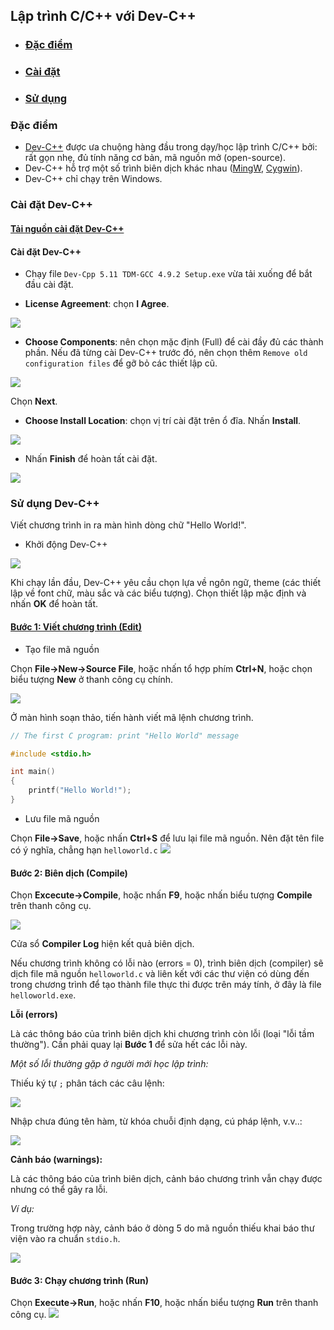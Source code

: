 ## Lập trình C/C++ với Dev-C++
- ### [Đặc điểm](#specs)
- ### [Cài đặt](#install)
- ### [Sử dụng](#use)

### Đặc điểm <a name="specs"/>
- [Dev-C++](https://www.bloodshed.net/) được ưa chuộng hàng đầu trong dạy/học lập trình C/C++ bởi: rất gọn nhẹ, đủ tính năng cơ bản, mã nguồn mở (open-source).
- Dev-C++ hỗ trợ một số trình biên dịch khác nhau ([MingW](https://www.mingw-w64.org/), [Cygwin](http://cygwin.com/)).
- Dev-C++ chỉ chạy trên Windows.

### Cài đặt Dev-C++ <a name="install"/>
#### [Tải nguồn cài đặt Dev-C++](https://sourceforge.net/projects/orwelldevcpp/files/latest/download)
#### Cài đặt Dev-C++
- Chạy file `Dev-Cpp 5.11 TDM-GCC 4.9.2 Setup.exe` vừa tải xuống để bắt đầu cài đặt.

- **License Agreement**: chọn **I Agree**.
<img src="figs/devcpp-install-01.PNG">

- **Choose Components**: nên chọn mặc định (Full) để cài đầy đủ các thành phần. Nếu đã từng cài Dev-C++ trước đó, nên chọn thêm ``Remove old configuration files`` để gỡ bỏ các thiết lập cũ.

<img src="figs/devcpp-install-02.PNG"/>

Chọn **Next**.

- **Choose Install Location**: chọn vị trí cài đặt trên ổ đĩa. 
Nhấn **Install**.
<img src="figs/devcpp-install-03.PNG">

- Nhấn **Finish** để hoàn tất cài đặt.
<img src="figs/devcpp-install-04.PNG">

### Sử dụng Dev-C++ <a name="use"/>
Viết chương trình in ra màn hình dòng chữ "Hello World!".
- Khởi động Dev-C++
<img src="figs/devcpp-install-05.PNG"/>

Khi chạy lần đầu, Dev-C++ yêu cầu chọn lựa về ngôn ngữ, theme (các thiết lập về font chữ, màu sắc và các biểu tượng). Chọn thiết lập mặc định và nhấn **OK** để hoàn tất.

#### [Bước 1: Viết chương trình (Edit)](#edit)
- Tạo file mã nguồn

Chọn **File->New->Source File**, hoặc nhấn tổ hợp phím **Ctrl+N**, hoặc chọn biểu tượng **New** ở thanh công cụ chính.

<img src="figs/devcpp-install-06.png"/>

Ở màn hình soạn thảo, tiến hành viết mã lệnh chương trình.
```c
// The first C program: print "Hello World" message

#include <stdio.h>

int main()
{
	printf("Hello World!");
}
```
- Lưu file mã nguồn

Chọn **File->Save**, hoặc nhấn **Ctrl+S** để lưu lại file mã nguồn. Nên đặt tên file có ý nghĩa, chẳng hạn `helloworld.c`
<img src="figs/devcpp-install-08.PNG"/>

#### Bước 2: Biên dịch (Compile)

Chọn **Excecute->Compile**, hoặc nhấn **F9**, hoặc nhấn biểu tượng **Compile** trên thanh công cụ.

<img src="figs/devcpp-install-09.png"/>

Cửa sổ **Compiler Log** hiện kết quả biên dịch.

Nếu chương trình không có lỗi nào (errors = 0), trình biên dịch (compiler) sẽ dịch file mã nguồn `helloworld.c` và liên kết với các thư viện có dùng đến trong chương trình để tạo thành file thực thi được trên máy tính, ở đây là file `helloworld.exe`.

**Lỗi (errors)** 

Là các thông báo của trình biên dịch khi chương trình còn lỗi (loại "lỗi tầm thường"). Cần phải quay lại **Bước 1** để sửa hết các lỗi này.

*Một số lỗi thường gặp ở người mới học lập trình:*

Thiếu ký tự `;` phân tách các câu lệnh:

<img src="figs/error01.PNG"/>

Nhập chưa đúng tên hàm, từ khóa chuỗi định dạng, cú pháp lệnh, v.v..:

<img src="figs/error02.PNG"/>

**Cảnh báo (warnings):**

Là các thông báo của trình biên dịch, cảnh báo chương trình vẫn chạy được nhưng có thể gây ra lỗi. 

*Ví dụ:*

Trong trường hợp này, cảnh báo ở dòng 5 do mã nguồn thiếu khai báo thư viện vào ra chuẩn `stdio.h`. 

<img src="figs/warning01.PNG"/>


#### Bước 3: Chạy chương trình (Run)

Chọn **Execute->Run**, hoặc nhấn **F10**, hoặc nhấn biểu tượng **Run** trên thanh công cụ.
<img src="figs/devcpprun01.PNG"/>
